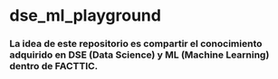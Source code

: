 # dse_ml_playground


### La idea de este repositorio es compartir el conocimiento adquirido en DSE (Data Science) y ML (Machine Learning) dentro de FACTTIC.
